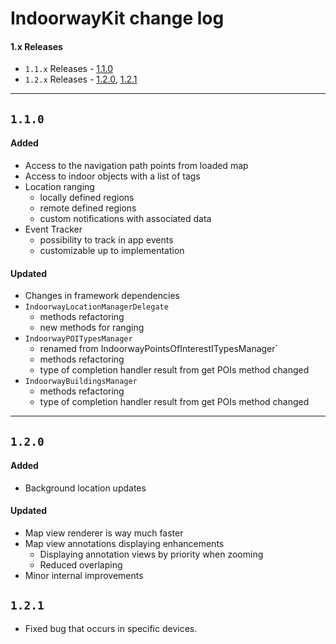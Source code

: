 # IndoorwayKit change log

#### 1.x Releases

- `1.1.x` Releases - [1.1.0](#110)
- `1.2.x` Releases - [1.2.0](#120), [1.2.1](#121)

---

## `1.1.0`

#### Added

* Access to the navigation path points from loaded map
* Access to indoor objects with a list of tags
* Location ranging
	- locally defined regions
	- remote defined regions
	- custom notifications with associated data
* Event Tracker
	- possibility to track in app events
	- customizable up to implementation

#### Updated

* Changes in framework dependencies
* `IndoorwayLocationManagerDelegate`
	- methods refactoring
	- new methods for ranging
* `IndoorwayPOITypesManager`
	- renamed from IndoorwayPointsOfInterestITypesManager`
	- methods refactoring
	- type of completion handler result from get POIs method changed
* `IndoorwayBuildingsManager`
	- methods refactoring
	- type of completion handler result from get POIs method changed

---

## `1.2.0`

#### Added

* Background location updates

#### Updated

* Map view renderer is way much faster
* Map view annotations displaying enhancements
	- Displaying annotation views by priority when zooming
	- Reduced overlaping
* Minor internal improvements

## `1.2.1`

* Fixed bug that occurs in specific devices.